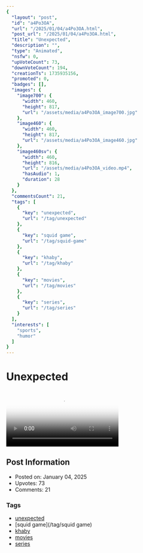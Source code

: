 ```yaml
---
{
  "layout": "post",
  "id": "a4Po3OA",
  "url": "/2025/01/04/a4Po3OA.html",
  "post_url": "/2025/01/04/a4Po3OA.html",
  "title": "Unexpected",
  "description": "",
  "type": "Animated",
  "nsfw": 0,
  "upVoteCount": 73,
  "downVoteCount": 194,
  "creationTs": 1735935156,
  "promoted": 0,
  "badges": [],
  "images": {
    "image700": {
      "width": 460,
      "height": 817,
      "url": "/assets/media/a4Po3OA_image700.jpg"
    },
    "image460": {
      "width": 460,
      "height": 817,
      "url": "/assets/media/a4Po3OA_image460.jpg"
    },
    "image460sv": {
      "width": 460,
      "height": 816,
      "url": "/assets/media/a4Po3OA_video.mp4",
      "hasAudio": 1,
      "duration": 28
    }
  },
  "commentsCount": 21,
  "tags": [
    {
      "key": "unexpected",
      "url": "/tag/unexpected"
    },
    {
      "key": "squid game",
      "url": "/tag/squid-game"
    },
    {
      "key": "khaby",
      "url": "/tag/khaby"
    },
    {
      "key": "movies",
      "url": "/tag/movies"
    },
    {
      "key": "series",
      "url": "/tag/series"
    }
  ],
  "interests": [
    "sports",
    "humor"
  ]
}
---
```


# Unexpected

<video controls playsinline loop poster="/assets/media/a4Po3OA_image460.jpg">
  <source src="/assets/media/a4Po3OA_video.mp4" type="video/mp4">
  Your browser does not support the video tag.
</video>

## Post Information

- Posted on: January 04, 2025
- Upvotes: 73
- Comments: 21

### Tags

- [unexpected](/tag/unexpected)
- [squid game](/tag/squid game)
- [khaby](/tag/khaby)
- [movies](/tag/movies)
- [series](/tag/series)

